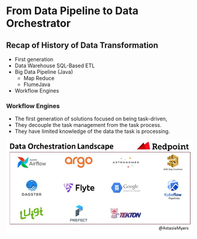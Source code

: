 
# From Data Pipeline to Data Orchestrator

## Recap of History of Data Transformation

- First generation 
- Data Warehouse SQL-Based ETL 
- Big Data Pipeline (Java)
    + Map Reduce
    + FlumeJava
- Workflow Engines

### Workflow Engines

- The first generation of solutions focused on being task-driven, 
- They decouple the task management from the task process. 
- They have limited knowledge of the data the task is processing.

![inline](./attachments/dataorchestrationlandscape.jpg)